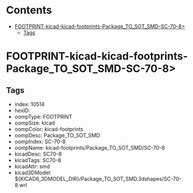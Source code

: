 



Contents
========

* [FOOTPRINT-kicad-kicad-footprints-Package_TO_SOT_SMD-SC-70-8>](#footprint-kicad-kicad-footprints-package_to_sot_smd-sc-70-8)
	* [Tags](#tags)

# FOOTPRINT-kicad-kicad-footprints-Package_TO_SOT_SMD-SC-70-8>

## Tags

- index: 10514
- hexID: 
- oompType: FOOTPRINT
- oompSize: kicad
- oompColor: kicad-footprints
- oompDesc: Package_TO_SOT_SMD
- oompIndex: SC-70-8
- oompName: kicad-footprints/Package_TO_SOT_SMD/SC-70-8
- kicadDesc: SC70-8
- kicadTags: SC70-8
- kicadAttr: smd
- kicad3DModel: ${KICAD6_3DMODEL_DIR}/Package_TO_SOT_SMD.3dshapes/SC-70-8.wrl

